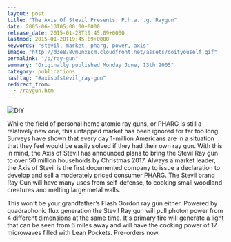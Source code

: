 ```yaml
---
layout: post
title: "The Axis Of Stevil Presents: P.h.a.r.g. Raygun"
date: 2005-06-13T05:00:00+0000
release_date: 2015-01-28T19:45:09+0000
lastmod: 2015-01-28T19:45:09+0000
keywords: "stevil, market, pharg, power, axis"
image: "http://d3e878vmunx8cm.cloudfront.net/assets/doityouself.gif"
permalink: "/p/ray-gun"
summary: "Originally published Monday June, 13th 2005"
category: publications
hashtag: "#axisofstevil_ray-gun"
redirect_from:
  - /raygun.htm
---
```


[id_1]: http://d3e878vmunx8cm.cloudfront.net/assets/doityouself.gif "DIY"
![DIY][id_1]

While the field of personal home atomic ray guns, or PHARG is still a relatively new one, this untapped market has been ignored for far too long. Surveys have shown that every day 1-million Americans are in a situation that they feel would be easily solved if they had their own ray gun. With this in mind, the Axis of Stevil has announced plans to bring the Stevil Ray gun to over 50 million households by Christmas 2017. Always a market leader, the Axis of Stevil is the first documented company to issue a declaration to develop and sell a moderately priced consumer PHARG. The Stevil brand Ray Gun will have many uses from self-defense, to cooking small woodland creatures and melting large metal walls.

This won't be your grandfather’s Flash Gordon ray gun either. Powered by quadraphonic flux generation the Stevil Ray gun will pull photon power from 4 different dimensions at the same time. It's primary fire will generate a light that can be seen from 6 miles away and will have the cooking power of 17 microwaves filled with Lean Pockets. Pre-orders now.
